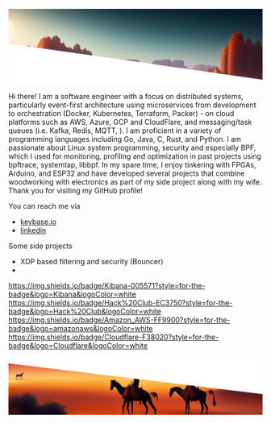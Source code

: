 ![alt text](https://github.com/oreza/oreza/blob/main/profile_top.png?raw=true)


Hi there!  I am a software engineer with a focus on distributed systems, particularly event-first architecture using microservices from development to orchestration (Docker, Kubernetes, Terraform, Packer) - on cloud platforms such as AWS, Azure, GCP and CloudFlare, and messaging/task queues (i.e. Kafka, Redis, MQTT, ). I am proficient in a variety of programming languages including Go, Java, C, Rust, and Python. I am passionate about Linux system programming, security and especially BPF, which I used for monitoring, profiling and optimization in past projects using bpftrace, systemtap, libbpf. In my spare time, I enjoy tinkering with FPGAs, Arduino, and ESP32 and have developed several projects that combine woodworking with electronics as part of my side project along with my wife. Thank you for visiting my GitHub profile!

You can reach me via 
* [keybase.io](keybase.io/ovaisreza)  
* [linkedin](linked.com/oreza)

Some side projects
* XDP based filtering and security (Bouncer)
*  


https://img.shields.io/badge/Kibana-005571?style=for-the-badge&logo=Kibana&logoColor=white
https://img.shields.io/badge/Hack%20Club-EC3750?style=for-the-badge&logo=Hack%20Club&logoColor=white
https://img.shields.io/badge/Amazon_AWS-FF9900?style=for-the-badge&logo=amazonaws&logoColor=white
https://img.shields.io/badge/Cloudflare-F38020?style=for-the-badge&logo=Cloudflare&logoColor=white

![alt text](https://github.com/oreza/oreza/blob/main/profile_bottom.png?raw=true)

